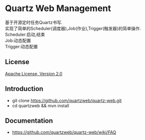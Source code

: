 # Quartz Web Management

基于开源定时任务Quartz书写.   
实现了简单的Scheduler(调度器),Job(作业),Trigger(触发器)的简单操作.   
Scheduler:启动,结束  
Job:动态配置  
Trigger:动态配置

License
--- 
[Apache License, Version 2.0](http://www.apache.org/licenses/LICENSE-2.0)


Introduction
---
- git clone https://github.com/quartzweb/quartz-web.git
- cd quartzweb && mvn install

Documentation
---
- https://github.com/quartzweb/quartz-web/wiki/FAQ




